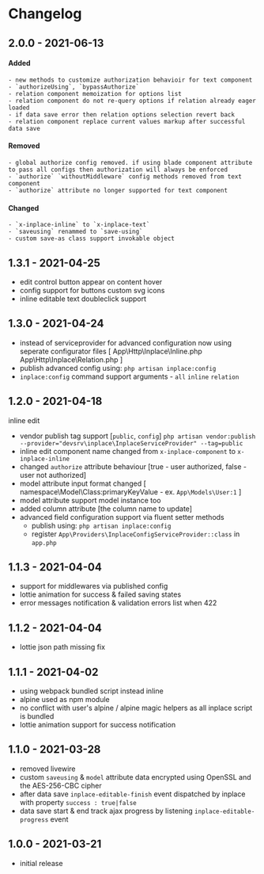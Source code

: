 # Changelog

## 2.0.0 - 2021-06-13

#### Added
    - new methods to customize authorization behavioir for text component - `authorizeUsing`, `bypassAuthorize` 
    - relation component memoization for options list
    - relation component do not re-query options if relation already eager loaded
    - if data save error then relation options selection revert back
    - relation component replace current values markup after successful data save

#### Removed
    - global authorize config removed. if using blade component attribute to pass all configs then authorization will always be enforced
    - `authorize` `withoutMiddleware` config methods removed from text component 
    - `authorize` attribute no longer supported for text component

#### Changed
    - `x-inplace-inline` to `x-inplace-text`
    - `saveusing` renammed to `save-using`
    - custom save-as class support invokable object

## 1.3.1 - 2021-04-25

- edit control button appear on content hover
- config support for buttons custom svg icons
- inline editable text doubleclick support

## 1.3.0 - 2021-04-24

- instead of serviceprovider for advanced configuration now using seperate configurator files [ App\Http\Inplace\Inline.php App\Http\Inplace\Relation.php ]
- publish advanced config using: `php artisan inplace:config`
- `inplace:config` command support arguments - `all` `inline` `relation`

## 1.2.0 - 2021-04-18

inline edit
- vendor publish tag support [`public`, `config`] `php artisan vendor:publish --provider="devsrv\inplace\InplaceServiceProvider" --tag=public`
- inline edit component name changed from `x-inplace-component` to `x-inplace-inline`
- changed `authorize` attribute behaviour [true - user authorized, false - user not authorized]
- model attribute input format changed [ namespace\Model\Class:primaryKeyValue - ex. `App\Models\User:1` ]
- model attribute support model instance too
- added column attribute [the column name to update]
- advanced field configuration support via fluent setter methods
    - publish using: `php artisan inplace:config`
    - register `App\Providers\InplaceConfigServiceProvider::class` in `app.php`

## 1.1.3 - 2021-04-04

- support for middlewares via published config
- lottie animation for success & failed saving states
- error messages notification & validation errors list when 422

## 1.1.2 - 2021-04-04

- lottie json path missing fix

## 1.1.1 - 2021-04-02

- using webpack bundled script instead inline
- alpine used as npm module
- no conflict with user's alpine / alpine magic helpers as all inplace script is bundled
- lottie animation support for success notification

## 1.1.0 - 2021-03-28

- removed livewire
- custom `saveusing` & `model` attribute data encrypted using OpenSSL and the AES-256-CBC cipher
- after data save `inplace-editable-finish` event dispatched by inplace with property `success : true|false`
- data save start & end track ajax progress by listening `inplace-editable-progress` event

## 1.0.0 - 2021-03-21

- initial release